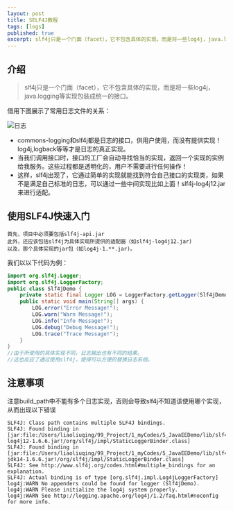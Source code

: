 ```yaml
---
layout: post
title: SELF4J教程
tags: [logs]
published: true
excerpt: slf4j只是一个门面（facet），它不包含具体的实现，而是将一些log4j，java.logging等实现包装成统一的接口。
---
```


## 介绍

> slf4j只是一个门面（facet），它不包含具体的实现，而是将一些log4j，java.logging等实现包装成统一的接口。

借用下图展示了常用日志文件的关系：

![日志](/assets/img/logs/SEL4J_01.png)

- commons-logging和slf4j都是日志的接口，供用户使用，而没有提供实现！log4j,logback等等才是日志的真正实现。
- 当我们调用接口时，接口的工厂会自动寻找恰当的实现，返回一个实现的实例给我服务。这些过程都是透明化的，用户不需要进行任何操作！
- 这样，slf4j出现了，它通过简单的实现就能找到符合自己接口的实现类，如果不是满足自己标准的日志，可以通过一些中间实现比如上面！slf4j-log4j12.jar来进行适配。

## 使用SLF4J快速入门

    首先，项目中必须要包括slf4j-api.jar
    此外，还应该包括slf4j为具体实现所提供的适配器（如slf4j-log4j12.jar)
    以及，那个具体实现的jar包（如log4j-1.**.jar)。

我们以以下代码为例：

```java
import org.slf4j.Logger;
import org.slf4j.LoggerFactory;
public class Slf4jDemo {
    private static final Logger LOG = LoggerFactory.getLogger(Slf4jDemo.class);
    public static void main(String[] args) {
        LOG.error("Error Message!");
        LOG.warn("Warn Message!");
        LOG.info("Info Message!");
        LOG.debug("Debug Message!");
        LOG.trace("Trace Message!");
    }
}
//由于所使用的具体实现不同，日志输出也有不同的结果。
//这也反应了通过使用slf4j，使得可以方便的替换日志系统。
```

## 注意事项

注意build_path中不能有多个日志实现，否则会导致slf4j不知道该使用哪个实现，从而出现以下错误

```
SLF4J: Class path contains multiple SLF4J bindings.
SLF4J: Found binding in [jar:file:/Users/liaoliuqing/99_Project/1_myCodes/5_JavaEEDemo/lib/slf4j-log4j12-1.6.6.jar!/org/slf4j/impl/StaticLoggerBinder.class]
SLF4J: Found binding in [jar:file:/Users/liaoliuqing/99_Project/1_myCodes/5_JavaEEDemo/lib/slf4j-jdk14-1.6.6.jar!/org/slf4j/impl/StaticLoggerBinder.class]
SLF4J: See http://www.slf4j.org/codes.html#multiple_bindings for an explanation.
SLF4J: Actual binding is of type [org.slf4j.impl.Log4jLoggerFactory]
log4j:WARN No appenders could be found for logger (Slf4jDemo).
log4j:WARN Please initialize the log4j system properly.
log4j:WARN See http://logging.apache.org/log4j/1.2/faq.html#noconfig for more info.
```
